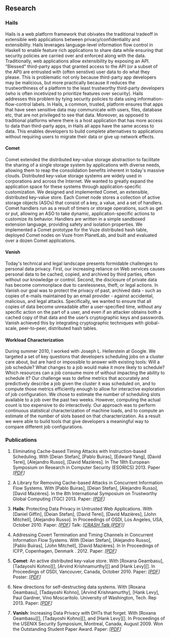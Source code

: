## Research

### Hails
Hails is a web platform framework that obivates the traditional tradeoff in extensible web applications between privacy/confidentiality and extensibility. Hails leverages language-level information flow control in Haskell to enable feature rich applications to share data while ensuring that security policies are carried over and enforced along with the data. Traditionally, web applications allow extensibility by exposing an API. "Blessed" third-party apps that granted access to the API (or a subset of the API) are entrusted with (often senstive) user data to do what they please. This is problematic not only because third-party app developers may be malicious, but more practically because it reduces the trustworthiness of a platform to the least trustworthy third-party developers (who is often incetivized to prioritize features over security). Hails addresses this problem by tying security policies to data using information-flow-control labels. In Hails, a common, trusted, platform ensures that apps that have seen sensitive data may communicate with users, files, database etc, that are not privileged to see that data. Moreover, as opposed to traditional platforms where there is a host application that has more access to data than third-party apps, in Hails all apps have the same access to data. This enables developers to build complete alternatives to applications without requiring users to migrate their data or give up network effects.

#### Comet
Comet extended the distributed key-value storage abstraction to facilitate the sharing of a single storage system by applications with diverse needs, allowing them to reap the consolidation benefits inherent in today's massive clouds. Distributed key-value storage systems are widely used in corporations and across the Internet. We wanted to greatly expand the application space for these systems through application-specific customization. We designed and implemented Comet, an extensible, distributed key-value store. Each Comet node stores a collection of active storage objects (ASOs) that consist of a key, a value, and a set of handlers. Comet handlers run as a result of timers or storage operations, such as get or put, allowing an ASO to take dynamic, application-specific actions to customize its behavior. Handlers are written in a simple sandboxed extension language, providing safety and isolation properties. We implemented a Comet prototype for the Vuze distributed hash table, deployed Comet nodes on Vuze from PlanetLab, and built and evaluated over a dozen Comet applications.

#### Vanish
Today's technical and legal landscape presents formidable challenges to personal data privacy. First, our increasing reliance on Web services causes personal data to be cached, copied, and archived by third parties, often without our knowledge or control. Second, the disclosure of private data has become commonplace due to carelessness, theft, or legal actions. In Vanish our goal was to protect the privacy of past, archived data - such as copies of e-mails maintained by an email provider - against accidental, malicious, and legal attacks. Specifically, we wanted to ensure that all copies of data become unreadable after a user-specified time, without any specific action on the part of a user, and even if an attacker obtains both a cached copy of that data and the user’s cryptographic keys and passwords. Vanish achieved this by integrating cryptographic techniques with global-scale, peer-to-peer, distributed hash tables.

#### Workload Characterization
During summer 2010, I worked with Joseph L. Hellerstein at Google. We targeted a set of key questions that developers scheduling jobs on a cluster care about, but are hard or impossible to answer with existing tools: Will a job schedule? What changes to a job would make it more likely to schedule? Which resources can a job consume more of without impacting the ability to schedule it? Our challenge was to define metrics that accurately and predictively describe a job given the cluster it was scheduled on, and to compute those metrics efficiently enough to allow for interactive exploration of job configuration. We chose to estimate the number of scheduling slots available to a job over the past two weeks. However, computing the actual count is too expensive to do interactively. Our approach was to perform continuous statistical characterization of machine loads, and to compute an estimate of the number of slots based on that characterization. As a result we were able to build tools that give developers a meaningful way to compare different job configurations.

### Publications

1. Eliminating Cache-based Timing Attacks with Instruction-based Scheduling. With [Deian Stefan], [Pablo Buiras], [Edward Yang], [David Terei], [Alejandro Russo], [David Mazières]. In The 18th European Symposium on Research in Computer Security (ESORICS) 2013. Paper _\[[PDF](papers/eliminating-esorics2013.pdf)\]_

2. A Library for Removing Cache-based Attacks in Concurrent Information Flow Systems. With [Pablo Buiras], [Deian Stefan], [Alejandro Russo], [David Mazières]. In the 8th International Symposium on Trustworthy Global Computing (TGC) 2013. Paper: _\[[PDF](papers/resLIO-tgc2013.pdf)\]_

1. __Hails__: Protecting Data Privacy in Untrusted Web Applications. With [Daniel Giffin], [Deian Stefan], [David Terei], [David Mazières], [John Mitchell], [Alejandro Russo]. In Proceedings of OSDI, Los Angeles, USA, October 2010. Paper: _\[[PDF](papers/hails-osdi2012.pdf)\]_ Talk: _\[[CRASH Talk (PDF)](papers/hails-crash2012.pdf)\]_

2. Addressing Covert Termination and Timing Channels in Concurrent Information Flow Systems. With [Deian Stefan], [Alejandro Russo], [Pablo Buiras], [John Mitchell], [David Mazières]. In In Proceedings of ICFP, Copenhagen, Denmark . 2012. Paper: _\[[PDF](papers/lio-icfp2012.pdf)\]_

3. __Comet__: An active distributed key-value store. With [Roxana Geambasu], [Tadayoshi Kohno][], [Arvind Krishnamurthy][] and [Hank Levy][]. In Proceedings of OSDI, Vancouver, Canada, October 2010. 
Paper: _\[[PDF](papers/comet-osdi2010.pdf)\]_ Poster: _\[[PDF](papers/comet-poster.pdf)\]_

4. New directions for self-destructing data systems. With [Roxana Geambasu], [Tadayoshi Kohno], [Arvind Krishnamurthy], [Hank Levy], Paul Gardner, Vino Moscaritolo. University of Washington, Tech. Rep 2013. Paper: _\[[PDF](papers/wpid-uwtech2010)\]_

4. __Vanish__: Increasing Data Privacy with DHTs that forget. With [Roxana Geambasu][], [Tadayoshi Kohno][], and [Hank Levy][]. In Proceedings of the USENIX Security Symposium, Montreal, Canada, August 2009.
Won the Outstanding Student Paper Award.
Paper: _\[[PDF](papers/vanish-usenixsec09.pdf)\]_
